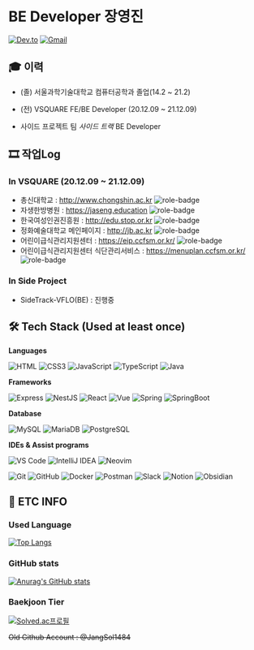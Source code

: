 # BE Developer 장영진 
[![Dev.to](https://img.shields.io/badge/JangLuna's%20dev.to-0A0A0A.svg?&style=for-the-badge&logo=dev.to&logoColor=white)](https://dev.to/jangluna)
[![Gmail](https://img.shields.io/badge/devmonarch0115@gmail.com-EA4335.svg?&style=for-the-badge&logo=Gmail&logoColor=white)](mailto:devmonarch0115@gmail.com)

## 🎓 이력
- (졸) 서울과학기술대학교 컴퓨터공학과 졸업(14.2 ~ 21.2)
- (전) VSQUARE FE/BE Developer (20.12.09 ~ 21.12.09)

- 사이드 프로젝트 팀 *사이드 트랙* BE Developer

## 🎞 작업Log

### In VSQUARE (20.12.09 ~ 21.12.09)
- 총신대학교 : http://www.chongshin.ac.kr ![role-badge](https://img.shields.io/badge/Role-FE-red)
- 자생한방병원 : https://jaseng.education ![role-badge](https://img.shields.io/badge/Role-FE-red)
- 한국여성인권진흥원 : http://edu.stop.or.kr ![role-badge](https://img.shields.io/badge/Role-FE-red)
- 정화예술대학교 메인페이지 : http://jb.ac.kr ![role-badge](https://img.shields.io/badge/Role-FE/BE-blueviolet)
- 어린이급식관리지원센터 : https://eip.ccfsm.or.kr/ ![role-badge](https://img.shields.io/badge/Role-BE-skyblue)
- 어린이급식관리지원센터 식단관리서비스 : https://menuplan.ccfsm.or.kr/ ![role-badge](https://img.shields.io/badge/Role-BE-skyblue)

### In Side Project
- SideTrack-VFLO(BE) : 진행중


## 🛠 Tech Stack (Used at least once)

**Languages**

![HTML](https://img.shields.io/badge/html5-E34F26.svg?&style=for-the-badge&logo=html5&logoColor=white)
![CSS3](https://img.shields.io/badge/CSS3-1572B6.svg?&style=for-the-badge&logo=CSS3&logoColor=white)
![JavaScript](https://img.shields.io/badge/JavaScript-f7df12.svg?&style=for-the-badge&logo=JavaScript&logoColor=black)
![TypeScript](https://img.shields.io/badge/TypeScript-3178C6.svg?&style=for-the-badge&logo=TypeScript&logoColor=white)
![Java](https://img.shields.io/badge/Java-00736.svg?&style=for-the-badge&logo=Java&logoColor=white)


**Frameworks**

![Express](https://img.shields.io/badge/Express-000000.svg?&style=for-the-badge&logo=Express&logoColor=white)
![NestJS](https://img.shields.io/badge/NestJS-E0234E.svg?&style=for-the-badge&logo=NestJS&logoColor=white)
![React](https://img.shields.io/badge/React-61DAFB.svg?&style=for-the-badge&logo=React&logoColor=black)
![Vue](https://img.shields.io/badge/Vue.js-4FC08D.svg?&style=for-the-badge&logo=Vue.js&logoColor=white)
![Spring](https://img.shields.io/badge/Spring-6DB33F.svg?&style=for-the-badge&logo=Spring&logoColor=white)
![SpringBoot](https://img.shields.io/badge/Spring%20Boot-6DB33F.svg?&style=for-the-badge&logo=SpringBoot&logoColor=white)


**Database**

![MySQL](https://img.shields.io/badge/MySQL-4479A1.svg?&style=for-the-badge&logo=MySQL&logoColor=white)
![MariaDB](https://img.shields.io/badge/MariaDB-003545.svg?&style=for-the-badge&logo=MariaDB&logoColor=white)
![PostgreSQL](https://img.shields.io/badge/PostgreSQL-4169E1.svg?&style=for-the-badge&logo=PostgreSQL&logoColor=white)


**IDEs & Assist programs**

![VS Code](https://img.shields.io/badge/Visual%20Studio%20Code-FF6C37.svg?&style=for-the-badge&logo=VisualStudioCode&logoColor=white)
![IntelliJ IDEA](https://img.shields.io/badge/IntelliJ%20IDEA-000000.svg?&style=for-the-badge&logo=IntelliJIDEA&logoColor=white)
![Neovim](https://img.shields.io/badge/Neovim-57A143.svg?&style=for-the-badge&logo=Neovim&logoColor=white)

![Git](https://img.shields.io/badge/Git-F05032.svg?&style=for-the-badge&logo=Git&logoColor=white)
![GitHub](https://img.shields.io/badge/GitHub-181717.svg?&style=for-the-badge&logo=GitHub&logoColor=white)
![Docker](https://img.shields.io/badge/Docker-2496ED.svg?&style=for-the-badge&logo=Docker&logoColor=white)
![Postman](https://img.shields.io/badge/Postman-FF6C37.svg?&style=for-the-badge&logo=Postman&logoColor=white)
![Slack](https://img.shields.io/badge/Slack-4A154B.svg?&style=for-the-badge&logo=Slack&logoColor=white)
![Notion](https://img.shields.io/badge/Notion-000000.svg?&style=for-the-badge&logo=Notion&logoColor=white)
![Obsidian](https://img.shields.io/badge/Obsidian-483699.svg?&style=for-the-badge&logo=Obsidian&logoColor=white)


## 🚬 ETC INFO

### Used Language
[![Top Langs](https://github-readme-stats.vercel.app/api/top-langs/?username=jangluna&layout=compact)](https://github.com/jangluna/github-readme-stats)

### GitHub stats
[![Anurag's GitHub stats](https://github-readme-stats.vercel.app/api?username=jangluna&theme=great-gatsby&show_icons=true)](https://github.com/jangluna/github-readme-stats)

### Baekjoon Tier
[![Solved.ac프로필](http://mazassumnida.wtf/api/v2/generate_badge?boj=jangluna)](https://solved.ac/jangluna)

~~Old Github Account : @JangSol1484~~
